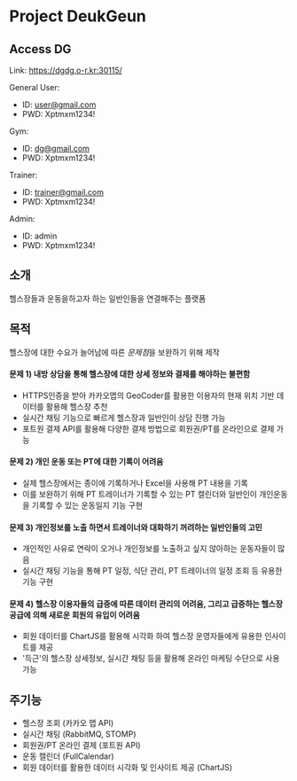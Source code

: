 # Project DeukGeun

## Access DG
Link: https://dgdg.o-r.kr:30115/

General User:
- ID: user@gmail.com
- PWD: Xptmxm1234!

Gym:
- ID: dg@gmail.com
- PWD: Xptmxm1234!

Trainer:
- ID: trainer@gmail.com
- PWD: Xptmxm1234!

Admin:
- ID: admin
- PWD: Xptmxm1234!

## 소개
헬스장들과 운동을하고자 하는 일반인들을 연결해주는 플랫폼

## 목적
헬스장에 대한 수요가 늘어남에 따른 *문제점*을 보완하기 위해 제작

#### 문제 1) 내방 상담을 통해 헬스장에 대한 상세 정보와 결제를 해야하는 불편함
- HTTPS인증을 받아 카카오맵의 GeoCoder를 활용한 이용자의 현재 위치 기반 데이터를 활용해 헬스장 추천
- 실시간 채팅 기능으로 빠르게 헬스장과 일반인이 상담 진행 가능
- 포트원 결제 API를 활용해 다양한 결제 방법으로 회원권/PT를 온라인으로 결제 가능

#### 문제 2) 개인 운동 또는 PT에 대한 기록이 어려움
- 실제 헬스장에서는 종이에 기록하거나 Excel을 사용해 PT 내용을 기록
- 이를 보완하기 위해 PT 트레이너가 기록할 수 있는 PT 캘린더와 일반인이 개인운동을 기록할 수 있는 운동일지 기능 구현

#### 문제 3) 개인정보를 노출 하면서 트레이너와 대화하기 꺼려하는 일반인들의 고민
- 개인적인 사유로 연락이 오거나 개인정보를 노출하고 싶지 않아하는 운동자들이 많음
- 실시간 채팅 기능을 통해 PT 일정, 식단 관리, PT 트레이너의 일정 조회 등 유용한 기능 구현

#### 문제 4) 헬스장 이용자들의 급증에 따른 데이터 관리의 어려움, 그리고 급증하는 헬스장 공급에 의해 새로운 회원의 유입이 어려움
- 회원 데이터를 ChartJS를 활용해 시각화 하여 헬스장 운영자들에게 유용한 인사이트를 제공
- '득근'의 헬스장 상세정보, 실시간 채팅 등을 활용해 온라인 마케팅 수단으로 사용 가능

## 주기능
- 헬스장 조회 (카카오 맵 API)
- 실시간 채팅 (RabbitMQ, STOMP)
- 회원권/PT 온라인 결제 (포트원 API)
- 운동 캘린더 (FullCalendar)
- 회원 데이터를 활용한 데이터 시각화 및 인사이트 제공 (ChartJS)

